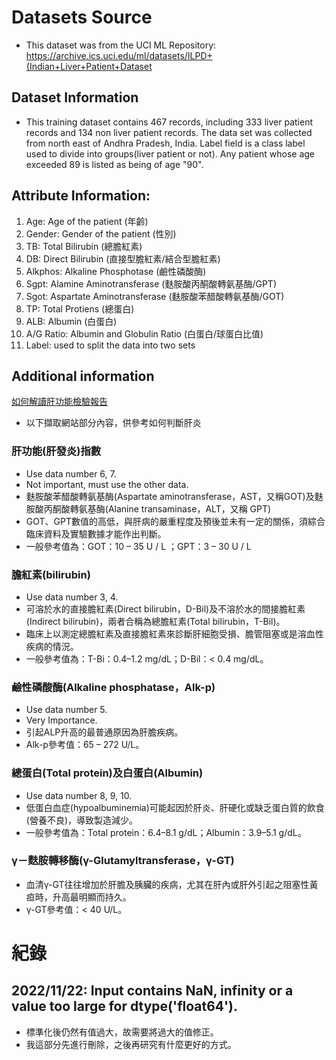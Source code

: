 # Datasets Source* This dataset was from the UCI ML Repository: https://archive.ics.uci.edu/ml/datasets/ILPD+(Indian+Liver+Patient+Dataset## Dataset Information* This training dataset contains 467 records, including 333 liver patient records and 134 non liver patient records. The data set was collected from north east of Andhra Pradesh, India. Label field is a class label used to divide into groups(liver patient or not). Any patient whose age exceeded 89 is listed as being of age "90".## Attribute Information:1. Age: Age of the patient (年齡)2. Gender: Gender of the patient (性別)3. TB: Total Bilirubin (總膽紅素)4. DB: Direct Bilirubin (直接型膽紅素/結合型膽紅素)5. Alkphos: Alkaline Phosphotase (鹼性磷酸酶)6. Sgpt: Alamine Aminotransferase (麩胺酸丙酮酸轉氨基酶/GPT)7. Sgot: Aspartate Aminotransferase (麩胺酸苯醋酸轉氨基酶/GOT)8. TP: Total Protiens (總蛋白)9. ALB: Albumin (白蛋白)10. A/G Ratio: Albumin and Globulin Ratio (白蛋白/球蛋白比值)11. Label: used to split the data into two sets## Additional information[如何解讀肝功能檢驗報告](https://www.jah.org.tw/form/index-1.asp?m=3&m1=8&m2=366&gp=361&id=522)* 以下擷取網站部分內容，供參考如何判斷肝炎### 肝功能(肝發炎)指數* Use data number 6, 7.* Not important, must use the other data.* 麩胺酸苯醋酸轉氨基酶(Aspartate aminotransferase，AST，又稱GOT)及麩胺酸丙酮酸轉氨基酶(Alanine transaminase，ALT，又稱 GPT)* GOT、GPT數值的高低，與肝病的嚴重程度及預後並未有一定的關係，須綜合臨床資料及實驗數據才能作出判斷。* 一般參考值為：GOT：10 – 35 U / L ；GPT：3 – 30 U / L### 膽紅素(bilirubin)* Use data number 3, 4.* 可溶於水的直接膽紅素(Direct bilirubin，D-Bil)及不溶於水的間接膽紅素(Indirect bilirubin)，兩者合稱為總膽紅素(Total bilirubin，T-Bil)。* 臨床上以測定總膽紅素及直接膽紅素來診斷肝細胞受損、膽管阻塞或是溶血性疾病的情況。* 一般參考值為：T-Bi：0.4–1.2 mg/dL；D-Bil：< 0.4 mg/dL。### 鹼性磷酸酶(Alkaline phosphatase，Alk-p)* Use data number 5.* Very Importance.* 引起ALP升高的最普通原因為肝膽疾病。* Alk-p參考值：65 – 272 U/L。### 總蛋白(Total protein)及白蛋白(Albumin)* Use data number 8, 9, 10.* 低蛋白血症(hypoalbuminemia)可能起因於肝炎、肝硬化或缺乏蛋白質的飲食(營養不良)，導致製造減少。* 一般參考值為：Total protein：6.4–8.1 g/dL；Albumin：3.9–5.1 g/dL。### γ－麩胺轉移酶(γ-Glutamyltransferase，γ-GT)* 血清γ-GT往往增加於肝膽及胰臟的疾病，尤其在肝內或肝外引起之阻塞性黃疸時，升高最明顯而持久。* γ-GT參考值：< 40 U/L。# 紀錄## 2022/11/22: Input contains NaN, infinity or a value too large for dtype('float64').* 標準化後仍然有值過大，故需要將過大的值修正。* 我這部分先進行刪除，之後再研究有什麼更好的方式。